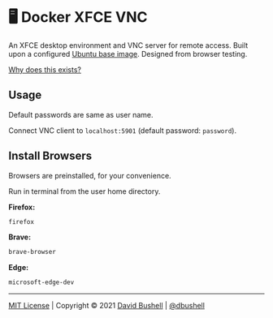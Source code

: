 # 🖥️ Docker XFCE VNC

An XFCE desktop environment and VNC server for remote access. Built upon a configured [Ubuntu base image](https://github.com/dbushell/docker-ubuntu). Designed from browser testing.

[Why does this exists?](https://dbushell.com/2021/03/01/docker-xfce-vnc-remote-desktop-browser-testing/)

## Usage

Default passwords are same as user name.

Connect VNC client to `localhost:5901` (default password: `password`).

## Install Browsers

Browsers are preinstalled, for your convenience.

Run in terminal from the user home directory.

**Firefox:**

```sh
firefox
```

**Brave:**

```sh
brave-browser
```

**Edge:**

```sh
microsoft-edge-dev
```

* * *

[MIT License](/LICENSE) | Copyright © 2021 [David Bushell](https://dbushell.com) | [@dbushell](https://twitter.com/dbushell)

